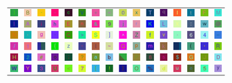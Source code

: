 <table>
<tr>
<td><img src="29.gif"></td>
<td><img src="42.gif"></td>
<td><img src="2D.gif"></td>
<td><img src="2A.gif"></td>
<td><img src="63.gif"></td>
<td><img src="56.gif"></td>
<td><img src="2B.gif"></td>
<td><img src="3D.gif"></td>
<td><img src="30.gif"></td>
<td><img src="78.gif"></td>
<td><img src="54.gif"></td>
<td><img src="71.gif"></td>
<td><img src="49.gif"></td>
<td><img src="74.gif"></td>
<td><img src="46.gif"></td>
<td><img src="4D.gif"></td>
</tr>
<tr>
<td><img src="7C.gif"></td>
<td><img src="41.gif"></td>
<td><img src="69.gif"></td>
<td><img src="68.gif"></td>
<td><img src="45.gif"></td>
<td><img src="6E.gif"></td>
<td><img src="26.gif"></td>
<td><img src="39.gif"></td>
<td><img src="6A.gif"></td>
<td><img src="72.gif"></td>
<td><img src="4B.gif"></td>
<td><img src="4C.gif"></td>
<td><img src="58.gif"></td>
<td><img src="3A.gif"></td>
<td><img src="77.gif"></td>
<td><img src="40.gif"></td>
</tr>
<tr>
<td><img src="4E.gif"></td>
<td><img src="2C.gif"></td>
<td><img src="67.gif"></td>
<td><img src="60.gif"></td>
<td><img src="43.gif"></td>
<td><img src="3E.gif"></td>
<td><img src="53.gif"></td>
<td><img src="5D.gif"></td>
<td><img src="5E.gif"></td>
<td><img src="5A.gif"></td>
<td><img src="66.gif"></td>
<td><img src="76.gif"></td>
<td><img src="2E.gif"></td>
<td><img src="36.gif"></td>
<td><img src="34.gif"></td>
<td><img src="5F.gif"></td>
</tr>
<tr>
<td><img src="2F.gif"></td>
<td><img src="31.gif"></td>
<td><img src="gr1.gif"></td>
<td><img src="7B.gif"></td>
<td><img src="7A.gif"></td>
<td><img src="22.gif"></td>
<td><img src="6C.gif"></td>
<td><img src="7E.gif"></td>
<td><img src="51.gif"></td>
<td><img src="70.gif"></td>
<td><img src="6D.gif"></td>
<td><img src="6B.gif"></td>
<td><img src="gr3.gif"></td>
<td><img src="28.gif"></td>
<td><img src="27.gif"></td>
<td><img src="52.gif"></td>
</tr>
<tr>
<td><img src="48.gif"></td>
<td><img src="32.gif"></td>
<td><img src="23.gif"></td>
<td><img src="6F.gif"></td>
<td><img src="3B.gif"></td>
<td><img src="3F.gif"></td>
<td><img src="61.gif"></td>
<td><img src="62.gif"></td>
<td><img src="gr2.gif"></td>
<td><img src="50.gif"></td>
<td><img src="38.gif"></td>
<td><img src="73.gif"></td>
<td><img src="24.gif"></td>
<td><img src="47.gif"></td>
<td><img src="4A.gif"></td>
<td><img src="44.gif"></td>
</tr>
<tr>
<td><img src="57.gif"></td>
<td><img src="59.gif"></td>
<td><img src="33.gif"></td>
<td><img src="55.gif"></td>
<td><img src="3C.gif"></td>
<td><img src="37.gif"></td>
<td><img src="5B.gif"></td>
<td><img src="21.gif"></td>
<td><img src="7D.gif"></td>
<td><img src="4F.gif"></td>
<td><img src="25.gif"></td>
<td><img src="64.gif"></td>
<td><img src="75.gif"></td>
<td><img src="65.gif"></td>
<td><img src="35.gif"></td>
<td><img src="79.gif"></td>
</tr>
</table>
